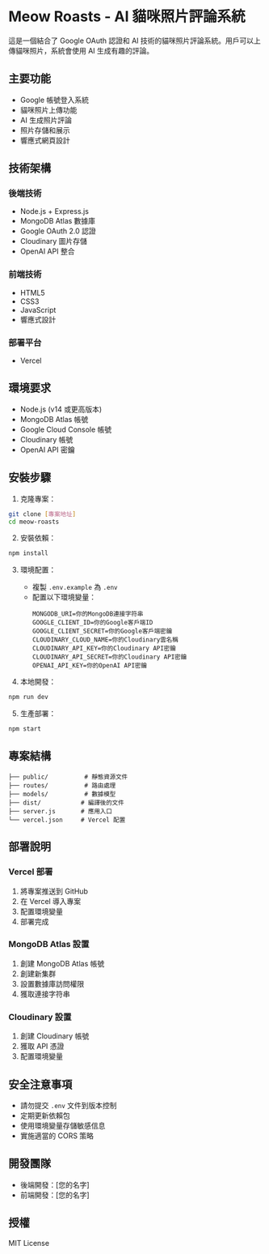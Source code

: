 # Meow Roasts - AI 貓咪照片評論系統

這是一個結合了 Google OAuth 認證和 AI 技術的貓咪照片評論系統。用戶可以上傳貓咪照片，系統會使用 AI 生成有趣的評論。

## 主要功能

- Google 帳號登入系統
- 貓咪照片上傳功能
- AI 生成照片評論
- 照片存儲和展示
- 響應式網頁設計

## 技術架構

### 後端技術
- Node.js + Express.js
- MongoDB Atlas 數據庫
- Google OAuth 2.0 認證
- Cloudinary 圖片存儲
- OpenAI API 整合

### 前端技術
- HTML5
- CSS3
- JavaScript
- 響應式設計

### 部署平台
- Vercel

## 環境要求

- Node.js (v14 或更高版本)
- MongoDB Atlas 帳號
- Google Cloud Console 帳號
- Cloudinary 帳號
- OpenAI API 密鑰

## 安裝步驟

1. 克隆專案：
```bash
git clone [專案地址]
cd meow-roasts
```

2. 安裝依賴：
```bash
npm install
```

3. 環境配置：
   - 複製 `.env.example` 為 `.env`
   - 配置以下環境變量：
     ```
     MONGODB_URI=你的MongoDB連接字符串
     GOOGLE_CLIENT_ID=你的Google客戶端ID
     GOOGLE_CLIENT_SECRET=你的Google客戶端密鑰
     CLOUDINARY_CLOUD_NAME=你的Cloudinary雲名稱
     CLOUDINARY_API_KEY=你的Cloudinary API密鑰
     CLOUDINARY_API_SECRET=你的Cloudinary API密鑰
     OPENAI_API_KEY=你的OpenAI API密鑰
     ```

4. 本地開發：
```bash
npm run dev
```

5. 生產部署：
```bash
npm start
```

## 專案結構

```
├── public/          # 靜態資源文件
├── routes/          # 路由處理
├── models/          # 數據模型
├── dist/           # 編譯後的文件
├── server.js       # 應用入口
└── vercel.json     # Vercel 配置
```

## 部署說明

### Vercel 部署
1. 將專案推送到 GitHub
2. 在 Vercel 導入專案
3. 配置環境變量
4. 部署完成

### MongoDB Atlas 設置
1. 創建 MongoDB Atlas 帳號
2. 創建新集群
3. 設置數據庫訪問權限
4. 獲取連接字符串

### Cloudinary 設置
1. 創建 Cloudinary 帳號
2. 獲取 API 憑證
3. 配置環境變量

## 安全注意事項

- 請勿提交 `.env` 文件到版本控制
- 定期更新依賴包
- 使用環境變量存儲敏感信息
- 實施適當的 CORS 策略

## 開發團隊

- 後端開發：[您的名字]
- 前端開發：[您的名字]

## 授權

MIT License 
